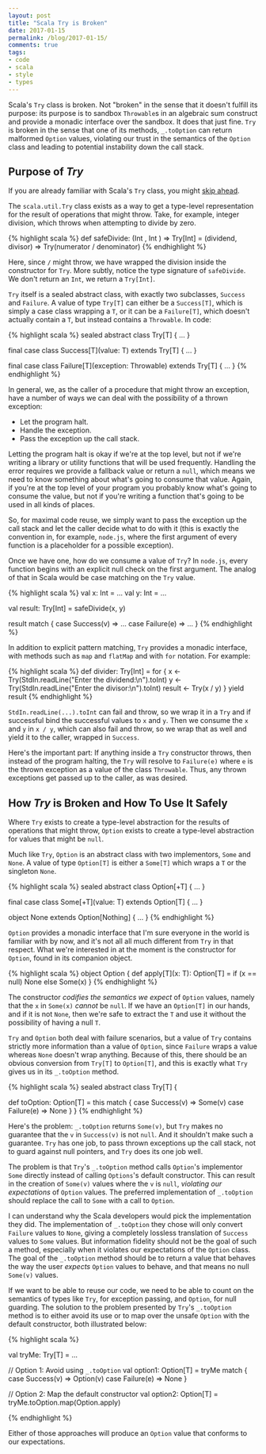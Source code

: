 ```yaml
---
layout: post
title: "Scala Try is Broken"
date: 2017-01-15
permalink: /blog/2017-01-15/
comments: true
tags:
- code
- scala
- style
- types
---
```


Scala's `Try` class is broken.
Not "broken" in the sense that it doesn't fulfill its purpose: its purpose is to sandbox `Throwable`s in an algebraic sum construct and provide a monadic interface over the sandbox.
It does that just fine.
`Try` is broken in the sense that one of its methods, `_.toOption` can return malformed `Option` values, violating our trust in the semantics of the `Option` class and leading to potential instability down the call stack.

<!--break-->

## Purpose of _Try_

If you are already familiar with Scala's `Try` class, you might [skip ahead](#how-try-is-broken-and-how-to-use-it-safely).

The `scala.util.Try` class exists as a way to get a type-level representation for the result of operations that might throw.
Take, for example, integer division, which throws when attempting to divide by zero.

{% highlight scala %}
def safeDivide: (Int     , Int    ) => Try[Int]
              = (dividend, divisor) => Try(numerator / denominator)
{% endhighlight %}

Here, since `/` might throw, we have wrapped the division inside the constructor for `Try`.
More subtly, notice the type signature of `safeDivide`.
We don't return an `Int`, we return a `Try[Int]`.

`Try` itself is a sealed abstract class, with exactly two subclasses, `Success` and `Failure`.
A value of type `Try[T]` can either be a `Success[T]`, which is simply a case class wrapping a `T`, or it can be a `Failure[T]`, which doesn't actually contain a `T`, but instead contains a `Throwable`.
In code:

{% highlight scala %}
sealed abstract class Try[T] { ... }

final case class Success[T](value: T)
  extends Try[T] { ... }

final case class Failure[T](exception: Throwable)
  extends Try[T] { ... }
{% endhighlight %}

In general, we, as the caller of a procedure that might throw an exception, have a number of ways we can deal with the possibility of a thrown exception:

- Let the program halt.
- Handle the exception.
- Pass the exception up the call stack.

Letting the program halt is okay if we're at the top level, but not if we're writing a library or utility functions that will be used frequently.
Handling the error requires we provide a fallback value or return a `null`, which means we need to know something about what's going to consume that value.
Again, if you're at the top level of your program you probably know what's going to consume the value, but not if you're writing a function that's going to be used in all kinds of places.

So, for maximal code reuse, we simply want to pass the exception up the call stack and let the caller decide what to do with it (this is exactly the convention in, for example, `node.js`, where the first argument of every function is a placeholder for a possible exception).

Once we have one, how do we consume a value of `Try`?
In `node.js`, every function begins with an explicit null check on the first argument.
The analog of that in Scala would be case matching on the `Try` value.

{% highlight scala %}
val x: Int = ...
val y: Int = ...

val result: Try[Int] = safeDivide(x, y)

result match {
  case Success(v) => ...
  case Failure(e) => ...
}
{% endhighlight %}

In addition to explicit pattern matching, `Try` provides a monadic interface, with methods such as `map` and `flatMap` and with `for` notation.
For example:

{% highlight scala %}
def divider: Try[Int] = for {
  x <- Try(StdIn.readLine("Enter the dividend:\n").toInt)
  y <- Try(StdIn.readLine("Enter the divisor:\n").toInt)
  result <- Try(x / y)
} yield result
{% endhighlight %}

`StdIn.readLine(...).toInt` can fail and throw, so we wrap it in a `Try` and if successful bind the successful values to `x` and `y`.
Then we consume the `x` and `y` in `x / y`, which can also fail and throw, so we wrap that as well and yield it to the caller, wrapped in `Success`.

Here's the important part: If anything inside a `Try` constructor throws, then instead of the program halting, the `Try` will resolve to `Failure(e)` where `e` is the thrown exception as a value of the class `Throwable`.
Thus, any thrown exceptions get passed up to the caller, as was desired.

## How _Try_ is Broken and How To Use It Safely

Where `Try` exists to create a type-level abstraction for the results of operations that might throw, `Option` exists to create a type-level abstraction for values that might be `null`.

Much like `Try`, `Option` is an abstract class with two implementors, `Some` and `None`.
A value of type `Option[T]` is either a `Some[T]` which wraps a `T` or the singleton `None`.

{% highlight scala %}
sealed abstract class Option[+T] { ... }

final case class Some[+T](value: T)
  extends Option[T] { ... }

object None extends Option[Nothing] { ... }
{% endhighlight %}

`Option` provides a monadic interface that I'm sure everyone in the world is familiar with by now, and it's not all all much different from `Try` in that respect.
What we're interested in at the moment is the constructor for `Option`, found in its companion object.

{% highlight scala %}
object Option {
  def apply[T](x: T): Option[T] =
    if (x == null) None else Some(x)
}
{% endhighlight %}

The constructor *codifies the semantics we expect* of `Option` values, namely that the `x` in `Some(x)` *cannot* be `null`.
If we have an `Option[T]` in our hands, and if it is not `None`, then we're safe to extract the `T` and use it without the possibility of having a null `T`.

`Try` and `Option` both deal with failure scenarios, but a value of `Try` contains strictly more information than a value of `Option`, since `Failure` wraps a value whereas `None` doesn't wrap anything.
Because of this, there should be an obvious conversion from `Try[T]` to `Option[T]`, and this is exactly what `Try` gives us in its `_.toOption` method.

{% highlight scala %}
sealed abstract class Try[T] {

  def toOption: Option[T] = this match {
    case Success(v) => Some(v)
    case Failure(e) => None
  }
}
{% endhighlight %}

Here's the problem: `_.toOption` returns `Some(v)`, but `Try` makes no guarantee that the `v` in `Success(v)` is not `null`.
And it shouldn't make such a guarantee.
`Try` has one job, to pass thrown exceptions up the call stack, not to guard against null pointers, and `Try` does its one job well.

The problem is that `Try`'s `_.toOption` method calls `Option`'s implementor `Some` directly instead of calling `Options`'s default constructor.
This can result in the creation of `Some(v)` values where the `v` is `null`, *violating our expectations* of `Option` values.
The preferred implementation of `_.toOption` should replace the call to `Some` with a call to `Option`.

I can understand why the Scala developers would pick the implementation they did.
The implementation of `_.toOption` they chose will only convert `Failure` values to `None`, giving a completely lossless translation of `Success` values to `Some` values.
But information fidelity should not be the goal of such a method, especially when it violates our expectations of the `Option` class.
The goal of the `_.toOption` method should be to return a value that behaves the way the user *expects* `Option` values to behave, and that means no null `Some(v)` values.

If we want to be able to reuse our code, we need to be able to count on the semantics of types like `Try`, for exception passing, and `Option`, for null guarding.
The solution to the problem presented by `Try`'s `_.toOption` method is to either avoid its use or to map over the unsafe `Option` with the default constructor, both illustrated below:

{% highlight scala %}

val tryMe: Try[T] = ...

// Option 1: Avoid using `_.toOption`
val option1: Option[T] = tryMe match {
  case Success(v) => Option(v)
  case Failure(e) => None
}

// Option 2: Map the default constructor
val option2: Option[T] =
  tryMe.toOption.map(Option.apply)

{% endhighlight %}

Either of those approaches will produce an `Option` value that conforms to our expectations.
